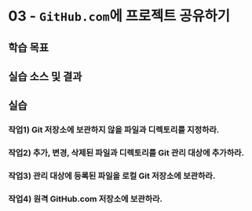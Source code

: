 # 03 - `GitHub.com`에 프로젝트 공유하기

## 학습 목표


## 실습 소스 및 결과


## 실습

### 작업1) Git 저장소에 보관하지 않을 파일과 디렉토리를 지정하라.


### 작업2) 추가, 변경, 삭제된 파일과 디렉토리를 Git 관리 대상에 추가하라.


### 작업3) 관리 대상에 등록된 파일을 로컬 Git 저장소에 보관하라.


### 작업4) 원격 GitHub.com 저장소에 보관하라.

